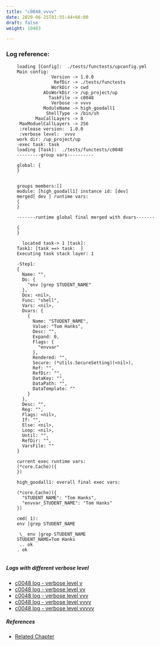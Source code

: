 ```yaml
---
title: "c0048_vvvv"
date: 2020-06-25T01:55:44+66:00
draft: false
weight: 10483

---
```


### Log reference: <no value>

```
    loading [Config]:  ./tests/functests/upconfig.yml
    Main config:
                 Version -> 1.0.0
                  RefDir -> ./tests/functests
                 WorkDir -> cwd
              AbsWorkDir -> /up_project/up
                TaskFile -> c0048
                 Verbose -> vvvv
              ModuleName -> high_goodall1
               ShellType -> /bin/sh
           MaxCallLayers -> 8
     MaxModuelCallLayers -> 256
     :release version:  1.0.0
     :verbose level:  vvvv
    work dir: /up_project/up
    -exec task: task
    loading [Task]:  ./tests/functests/c0048
    ---------group vars----------
    
    global: {
    }
    
    
    groups members:[]
    module: [high_goodall1] instance id: [dev]
    merged[ dev ] runtime vars:
    {
    }
    
    -------runtime global final merged with dvars-------
    
    {
    }
    
      located task-> 1 [task]: 
    Task1: [task ==> task:  ]
    Executing task stack layer: 1
    
    -Step1:
    {
      Name: "",
      Do: {
        "env |grep STUDENT_NAME"
      },
      Dox: <nil>,
      Func: "shell",
      Vars: <nil>,
      Dvars: {
        {
          Name: "STUDENT_NAME",
          Value: "Tom Hanks",
          Desc: "",
          Expand: 0,
          Flags: {
            "envvar"
          },
          Rendered: "",
          Secure: (*utils.SecureSetting)(<nil>),
          Ref: "",
          RefDir: "",
          DataKey: "",
          DataPath: "",
          DataTemplate: ""
        }
      },
      Desc: "",
      Reg: "",
      Flags: <nil>,
      If: "",
      Else: <nil>,
      Loop: <nil>,
      Until: "",
      RefDir: "",
      VarsFile: ""
    }
    
    current exec runtime vars:
    (*core.Cache)({
    })
    
    high_goodall1: overall final exec vars:
    
    (*core.Cache)({
      "STUDENT_NAME": "Tom Hanks",
      "envvar_STUDENT_NAME": "Tom Hanks"
    })
    
    cmd( 1):
    env |grep STUDENT_NAME
    
     \_ env |grep STUDENT_NAME
    STUDENT_NAME=Tom Hanks
     .. ok
    . ok
    
```

##### Logs with different verbose level
* [c0048 log - verbose level v](../../logs/c0048_v)
* [c0048 log - verbose level vv](../../logs/c0048_vv)
* [c0048 log - verbose level vvv](../../logs/c0048_vvv)
* [c0048 log - verbose level vvvv](../../logs/c0048_vvvv)
* [c0048 log - verbose level vvvvv](../../logs/c0048_vvvvv)

##### References
* [Related Chapter](../../env-vars/c0048)
